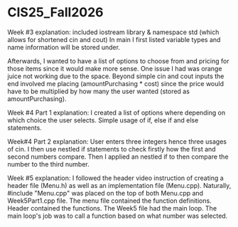 # CIS25_Fall2026

Week #3 explanation:
included iostream library & namespace std (which allows for shortened cin and cout)
In main I first listed variable types and name information will be stored under.

Afterwards, I wanted to have a list of options to choose from and pricing for those items since it would make more sense.
One issue I had was orange juice not working due to the space.
Beyond simple cin and cout inputs the end involved me placing (amountPurchasing * cost) since the price would have to be multiplied by how many the user wanted (stored as amountPurchasing).

Week #4 Part 1 explanation:
I created a list of options where depending on which choice the user selects. Simple usage of if, else if and else statements.

Week#4 Part 2 explanation:
User enters three integers hence three usages of cin. I then use nestled if statements to check firstly how the first and second numbers compare.
Then I applied an nestled if to then compare the number to the third number.


Week #5 explanation:
I followed the header video instruction of creating a header file (Menu.h) as well as an implementation file (Menu.cpp). 
Naturally, #include "Menu.cpp" was placed on the top of both Menu.cpp and Week5Part1.cpp file.
The menu file contained the function definitions. Header contained the functions. The Week5 file had the main loop.
The main loop's job was to call a function based on what number was selected.
